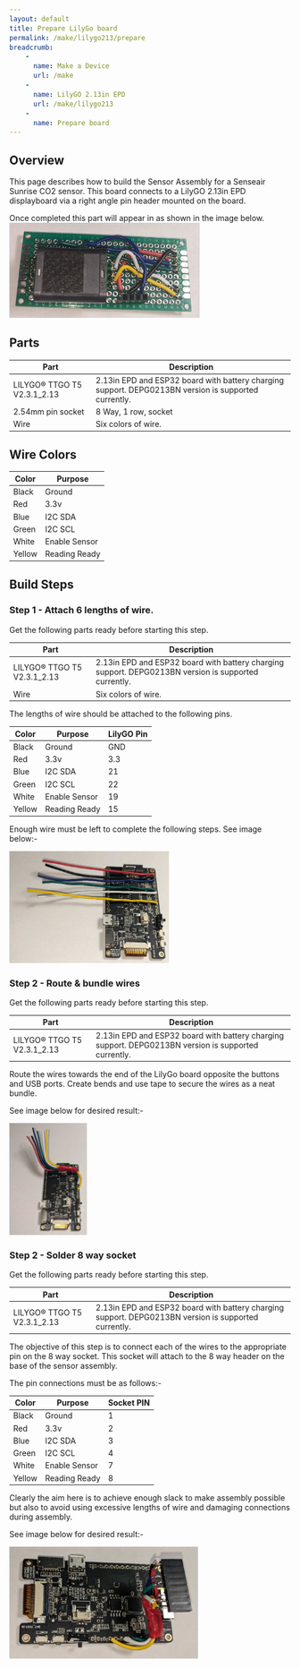 ```yaml
---
layout: default
title: Prepare LilyGo board
permalink: /make/lilygo213/prepare
breadcrumb:
    - 
      name: Make a Device
      url: /make
    - 
      name: LilyGO 2.13in EPD
      url: /make/lilygo213   
    - 
      name: Prepare board
---
```


## Overview

This page describes how to build the Sensor Assembly for a Senseair Sunrise CO2 sensor. This board connects to a LilyGO 2.13in EPD displayboard via a right angle pin header mounted on the board.

Once completed this part will appear in as shown in the image below.
<img src="/buildimages/v1.0/sunrise-finished-top.jpg" style="width:auto" height="170" alt="Completed Sensor Assembly for a Senseair Sunrise CO2 sensor"/>



## Parts

|Part|Description|
|--|--|
|LILYGO® TTGO T5 V2.3.1_2.13|2.13in EPD and ESP32 board with battery charging support.  DEPG0213BN version is supported currently. |
|2.54mm pin socket|8 Way, 1 row, socket|
|Wire|Six colors of wire.|

## Wire Colors

|Color|Purpose|
|--|--|
|Black|Ground|
|Red|3.3v|
|Blue|I2C SDA|
|Green|I2C SCL|
|White|Enable Sensor|
|Yellow|Reading Ready|



## Build Steps 

### Step 1 - Attach 6 lengths of wire.

Get the following parts ready before starting this step.

|Part|Description|
|--|--|
|LILYGO® TTGO T5 V2.3.1_2.13|2.13in EPD and ESP32 board with battery charging support.  DEPG0213BN version is supported currently. |
|Wire|Six colors of wire.|

The lengths of wire should be attached to the following pins.

|Color|Purpose|LilyGO Pin|
|--|--|--|
|Black|Ground|GND|
|Red|3.3v|3.3|
|Blue|I2C SDA|21|
|Green|I2C SCL|22|
|White|Enable Sensor|19|
|Yellow|Reading Ready|15|

Enough wire must be left to complete the following steps. See image below:-

<img src="/buildimages/v1.0/lilygo213-step1.jpg" style="width:auto" height="200" alt="LilyGo board with 6 lengths of wire attached."/>


### Step 2 - Route & bundle wires

Get the following parts ready before starting this step.

|Part|Description|
|--|--|
|LILYGO® TTGO T5 V2.3.1_2.13|2.13in EPD and ESP32 board with battery charging support.  DEPG0213BN version is supported currently. |

Route the wires towards the end of the LilyGo board opposite the buttons and USB ports. Create bends and use tape to secure the wires as a neat bundle.

See image below for desired result:-


<img src="/buildimages/v1.0/lilygo213-step2.jpg" style="width:auto" height="200" alt="LilyGo board with 6 lengths of wire routed and bundled together."/>

### Step 2 - Solder 8 way socket

Get the following parts ready before starting this step.

|Part|Description|
|--|--|
|LILYGO® TTGO T5 V2.3.1_2.13|2.13in EPD and ESP32 board with battery charging support.  DEPG0213BN version is supported currently. |


The objective of this step is to connect each of the wires to the appropriate pin on the 8 way socket. This socket will attach to the 8 way header on the base of the sensor assembly.

The pin connections must be as follows:-

|Color|Purpose|Socket PIN|
|--|--|--|
|Black|Ground|1|
|Red|3.3v|2|
|Blue|I2C SDA|3|
|Green|I2C SCL|4|
|White|Enable Sensor|7|
|Yellow|Reading Ready|8|


Clearly the aim here is to achieve enough slack to make assembly possible but also to avoid using excessive lengths of wire and damaging connections during assembly.

See image below for desired result:-


<img src="/buildimages/v1.0/lilygo213-step3.jpg" style="width:auto" height="200" alt="LilyGo board with 6 lengths of wire routed and bundled together."/>

